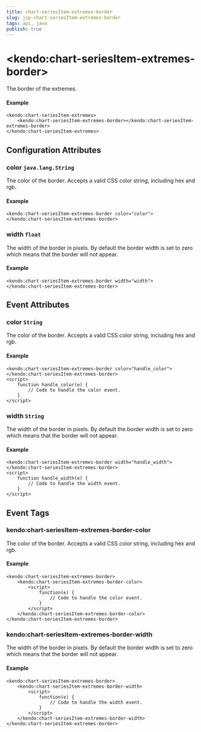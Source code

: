 ```yaml
---
title: chart-seriesItem-extremes-border
slug: jsp-chart-seriesItem-extremes-border
tags: api, java
publish: true
---
```


# \<kendo:chart-seriesItem-extremes-border\>

The border of the extremes.

#### Example
    <kendo:chart-seriesItem-extremes>
        <kendo:chart-seriesItem-extremes-border></kendo:chart-seriesItem-extremes-border>
    </kendo:chart-seriesItem-extremes>

## Configuration Attributes

### color `java.lang.String`

The color of the border. Accepts a valid CSS color string, including hex and rgb.

#### Example
    <kendo:chart-seriesItem-extremes-border color="color">
    </kendo:chart-seriesItem-extremes-border>

### width `float`

The width of the border in pixels. By default the border width is set to zero which means that the border will not appear.

#### Example
    <kendo:chart-seriesItem-extremes-border width="width">
    </kendo:chart-seriesItem-extremes-border>


## Event Attributes

### color `String`

The color of the border. Accepts a valid CSS color string, including hex and rgb.


#### Example
    <kendo:chart-seriesItem-extremes-border color="handle_color">
    </kendo:chart-seriesItem-extremes-border>
    <script>
        function handle_color(e) {
            // Code to handle the color event.
        }
    </script>

### width `String`

The width of the border in pixels. By default the border width is set to zero which means that the border will not appear.


#### Example
    <kendo:chart-seriesItem-extremes-border width="handle_width">
    </kendo:chart-seriesItem-extremes-border>
    <script>
        function handle_width(e) {
            // Code to handle the width event.
        }
    </script>

## Event Tags

### kendo:chart-seriesItem-extremes-border-color

The color of the border. Accepts a valid CSS color string, including hex and rgb.


#### Example
    <kendo:chart-seriesItem-extremes-border>
        <kendo:chart-seriesItem-extremes-border-color>
            <script>
                function(e) {
                    // Code to handle the color event.
                }
            </script>
        </kendo:chart-seriesItem-extremes-border-color>
    </kendo:chart-seriesItem-extremes-border>

### kendo:chart-seriesItem-extremes-border-width

The width of the border in pixels. By default the border width is set to zero which means that the border will not appear.


#### Example
    <kendo:chart-seriesItem-extremes-border>
        <kendo:chart-seriesItem-extremes-border-width>
            <script>
                function(e) {
                    // Code to handle the width event.
                }
            </script>
        </kendo:chart-seriesItem-extremes-border-width>
    </kendo:chart-seriesItem-extremes-border>

 

